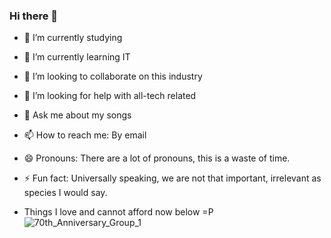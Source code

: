 ### Hi there 👋

- 🔭 I’m currently studying
- 🌱 I’m currently learning IT
- 👯 I’m looking to collaborate on this industry
- 🤔 I’m looking for help with all-tech related
- 💬 Ask me about my songs
- 📫 How to reach me: By email
- 😄 Pronouns: There are a lot of pronouns, this is a waste of time.
- ⚡ Fun fact: Universally speaking, we are not that important, irrelevant as species I would say.

- Things I love and cannot afford now below =P
![70th_Anniversary_Group_1](https://github.com/NandoBaroni/NandoBaroni/assets/169039071/b163bdd4-b25d-411a-a711-06451cf27557)


<!--
**NandoBaroni/NandoBaroni** is a ✨ _special_ ✨ repository because its `README.md` (this file) appears on your GitHub profile.
